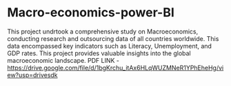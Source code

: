 # Macro-economics-power-BI

This project undrtook a comprehensive study on Macroeconomics, conducting research and outsourcing data of all countries worldwide.
This data encompassed key indicators such as Literacy, Unemployment, and GDP rates.
This project provides valuable insights into the global macroeconomic landscape.
PDF LINK - https://drive.google.com/file/d/1bgKrchu_itAx6HLqWUZMNeR1YPhEheHg/view?usp=drivesdk
